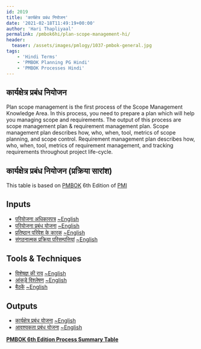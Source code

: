 ```yaml
---
id: 2019   
title: 'कार्यक्षेत्र प्रबंध नियोजन'
date: '2021-02-18T11:49:19+00:00'
author: 'Hari Thapliyaal'
permalink: /pmbok6hi/plan-scope-management-hi/
header:
  teaser: /assets/images/pmlogy/1037-pmbok-general.jpg
tags:
    - 'Hindi Terms'
    - 'PMBOK Planning PG Hindi'
    - 'PMBOK Processes Hindi'
---
```


## कार्यक्षेत्र प्रबंध नियोजन

Plan scope management is the first process of the Scope Management Knowledge Area. In this process, you need to prepare a plan which will help you managing scope and requirements. The output of this process are scope management plan & requirement management plan. Scope management plan describes how, who, when, tool, metrics of scope planning, and scope control. Requirement management plan describes how, who, when, tool, metrics of requirement management, and tracking requirements throughout project life-cycle.

## कार्यक्षेत्र प्रबंध नियोजन (प्रक्रिया सारांश)

This table is based on [PMBOK](https://www.pmi.org/pmbok-guide-standards) 6th Edition of [PMI](https://www.pmi.org/)

## Inputs

- [परियोजना अधिकारपत्र](/pmbok6hi/project-charter-hi) [~English](/pmbok6/Project-Charter)
- [परियोजना प्रबंध योजना](/pmbok6hi/project-management-plan-hi) [~English](/pmbok6/Project-Management-Plan)
- [प्रतिष्ठान परिवेश के कारक](/pmbok6hi/enterprise-environmental-factors-hi) [~English](/pmbok6/Enterprise-Environmental-Factors)
- [संगठनात्मक प्रक्रिया परिसम्पत्तियां](/pmbok6hi/organizational-process-assets-hi) [~English](/pmbok6/Organizational-Process-Assets)

## Tools &amp; Techniques

- [विशेषज्ञ की राय](/pmbok6hi/expert-judgement-hi) [~English](/pmbok6/Expert-Judgement)
- [आंकड़े विश्लेषण](/pmbok6hi/data-analysis-hi) [~English](/pmbok6/Data-Analysis)
- [बैठकें](/pmbok6hi/meetings-hi) [~English](/pmbok6/Meetings)

## Outputs

- [कार्यक्षेत्र प्रबंध योजना](/pmbok6hi/scope-management-plan-hi) [~English](/pmbok6/Scope-Management-Plan)
- [आवश्यकता प्रबंध योजना](/pmbok6hi/requirements-management-plan-hi) [~English](/pmbok6/Requirements-Management-Plan)

**[PMBOK 6th Edition Process Summary Table](process-groups-and-processes-in-pmbok6/)**